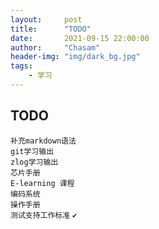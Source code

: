 ```yaml
---
layout:     post
title:      "TODO"
date:       2021-09-15 22:00:00
author:     "Chasam"
header-img: "img/dark_bg.jpg"
tags:
    - 学习
---
```


## TODO

`补充markdown语法`  
`git学习输出`  
`zlog学习输出`  
`芯片手册`  
`E-learning 课程`  
`编码系统`  
`操作手册`  
`测试支持工作标准`    `✔`



